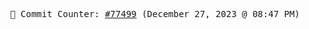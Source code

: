 <p align="center">
    <samp>
        📮 Commit Counter: <a href="https://github.com/Javascript-void0/Javascript-void0/commits/main">#77499</a> (December 27, 2023 @ 08:47 PM)
    </samp>
</p>